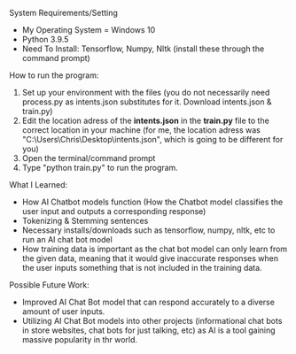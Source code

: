 System Requirements/Setting
- My Operating System = Windows 10
- Python 3.9.5
- Need To Install: Tensorflow, Numpy, Nltk (install these through the command prompt)

How to run the program:
1. Set up your environment with the files (you do not necessarily need process.py as intents.json substitutes for it. Download intents.json & train.py)
2. Edit the location adress of the **intents.json** in the **train.py** file to the correct location in your machine (for me, the location adress was "C:\\Users\\Chris\\Desktop\\intents.json", which is going to be different for you)
3. Open the terminal/command prompt
4. Type "python train.py" to run the program.

What I Learned:
- How AI Chatbot models function (How the Chatbot model classifies the user input and outputs a corresponding response)
- Tokenizing & Stemming sentences
- Necessary installs/downloads such as tensorflow, numpy, nltk, etc to run an AI chat bot model
- How training data is important as the chat bot model can only learn from the given data, meaning that it would give inaccurate responses when the user inputs something that is not included in the training data.

Possible Future Work:
- Improved AI Chat Bot model that can respond accurately to a diverse amount of user inputs.
- Utilizing AI Chat Bot models into other projects (informational chat bots in store websites, chat bots for just talking, etc) as AI is a tool gaining massive popularity in thr world.
